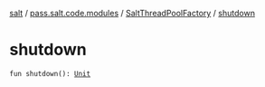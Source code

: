 [salt](../../index.md) / [pass.salt.code.modules](../index.md) / [SaltThreadPoolFactory](index.md) / [shutdown](./shutdown.md)

# shutdown

`fun shutdown(): `[`Unit`](https://kotlinlang.org/api/latest/jvm/stdlib/kotlin/-unit/index.html)
